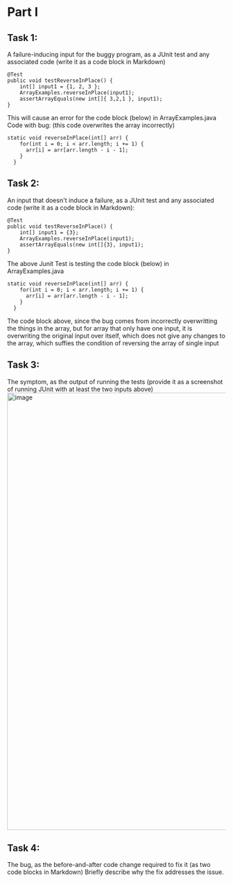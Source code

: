 # Part I
## Task 1:
A failure-inducing input for the buggy program, as a JUnit test and any associated code (write it as a code block in Markdown)
```
@Test 
public void testReverseInPlace() {
    int[] input1 = {1, 2, 3 };
    ArrayExamples.reverseInPlace(input1);
    assertArrayEquals(new int[]{ 3,2,1 }, input1);
}
```
This will cause an error for the code block (below) in ArrayExamples.java
Code with bug: (this code overwrites the array incorrectly)
```
static void reverseInPlace(int[] arr) {
    for(int i = 0; i < arr.length; i += 1) {
      arr[i] = arr[arr.length - i - 1];
    }
  }
```

## Task 2:
An input that doesn't induce a failure, as a JUnit test and any associated code (write it as a code block in Markdown):
```
@Test 
public void testReverseInPlace() {
    int[] input1 = {3};
    ArrayExamples.reverseInPlace(input1);
    assertArrayEquals(new int[]{3}, input1);
}
```
The above Junit Test is testing the code block (below) in ArrayExamples.java
```
static void reverseInPlace(int[] arr) {
    for(int i = 0; i < arr.length; i += 1) {
      arr[i] = arr[arr.length - i - 1];
    }
  }
```
The code block above, since the bug comes from incorrectly overwritting the things in the array, but for array that only have one input, it is overwriting the original input over itself, which does not give any changes to the array, which suffies the condition of reversing the array of single input

## Task 3:
The symptom, as the output of running the tests (provide it as a screenshot of running JUnit with at least the two inputs above)
<img width="1007" alt="image" src="https://github.com/EmmaBeai/cse15l-lab-reports/assets/129473980/31c2ca75-b8ed-4f3d-914d-e8f2af83a9e3">


## Task 4:
The bug, as the before-and-after code change required to fix it (as two code blocks in Markdown)
Briefly describe why the fix addresses the issue.



